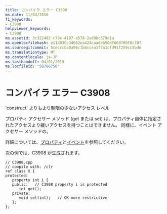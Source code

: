 ```yaml
---
title: コンパイラ エラー C3908
ms.date: 11/04/2016
f1_keywords:
- C3908
helpviewer_keywords:
- C3908
ms.assetid: 3c322482-c79e-4197-a578-2ad9bc379d1a
ms.openlocfilehash: e11d830c3d662ea424caadeb50df669700f8c78f
ms.sourcegitcommit: 5cecccba0a96c1b4ccea1f7a1cfd91f259cc5bde
ms.translationtype: MT
ms.contentlocale: ja-JP
ms.lasthandoff: 04/01/2019
ms.locfileid: "58766756"
---
```

# <a name="compiler-error-c3908"></a>コンパイラ エラー C3908

'construct' よりもより制限の少ないアクセス レベル

プロパティ アクセサー メソッド (get または set) は、プロパティ自体に指定されたアクセスより緩いアクセスを持つことはできません。  同様に、イベント アクセサー メソッドの。

詳細については、[プロパティ](../../extensions/property-cpp-component-extensions.md)と[イベント](../../extensions/event-cpp-component-extensions.md)を参照してください。

次の例では、C3908 が生成されます。

```
// C3908.cpp
// compile with: /clr
ref class X {
protected:
   property int i {
   public:   // C3908 property i is protected
      int get();
   private:
      void set(int);   // OK more restrictive
   };
};
```